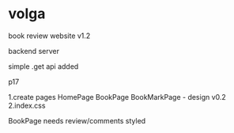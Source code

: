 # volga
book review website v1.2

backend server 

simple .get api added

p17

1.create pages 
    HomePage
    BookPage
    BookMarkPage - design v0.2
2.index.css 




BookPage needs review/comments styled